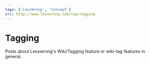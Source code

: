 ```yaml
---
tags: ['LessWrong', 'Concept']
src: http://www.lesswrong.com/tag/tagging
---
```


# Tagging
Posts about Lesswrong's Wiki/Tagging feature or wiki-tag features in general.

